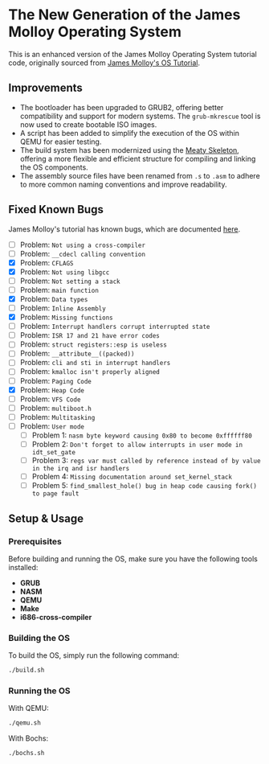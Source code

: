# The New Generation of the James Molloy Operating System

This is an enhanced version of the James Molloy Operating System tutorial code, originally sourced from [James Molloy's OS Tutorial](http://www.jamesmolloy.co.uk/tutorial_html/index.html).

## Improvements

- The bootloader has been upgraded to GRUB2, offering better compatibility and support for modern systems. The `grub-mkrescue` tool is now used to create bootable ISO images.
- A script has been added to simplify the execution of the OS within QEMU for easier testing.
- The build system has been modernized using the [Meaty Skeleton](https://wiki.osdev.org/Meaty_Skeleton), offering a more flexible and efficient structure for compiling and linking the OS components.
- The assembly source files have been renamed from `.s` to `.asm` to adhere to more common naming conventions and improve readability.

## Fixed Known Bugs

James Molloy's tutorial has known bugs, which are documented [here](https://wiki.osdev.org/James_Molloy%27s_Tutorial_Known_Bugs).

- [ ] Problem: `Not using a cross-compiler`
- [ ] Problem: `__cdecl calling convention`
- [X] Problem: `CFLAGS`
- [X] Problem: `Not using libgcc`
- [ ] Problem: `Not setting a stack`
- [ ] Problem: `main function`
- [X] Problem: `Data types`
- [ ] Problem: `Inline Assembly`
- [X] Problem: `Missing functions`
- [ ] Problem: `Interrupt handlers corrupt interrupted state`
- [ ] Problem: `ISR 17 and 21 have error codes`
- [ ] Problem: `struct registers::esp is useless`
- [ ] Problem: `__attribute__((packed))`
- [ ] Problem: `cli and sti in interrupt handlers`
- [ ] Problem: `kmalloc isn't properly aligned`
- [ ] Problem: `Paging Code`
- [X] Problem: `Heap Code`
- [ ] Problem: `VFS Code`
- [ ] Problem: `multiboot.h`
- [ ] Problem: `Multitasking`
- [ ] Problem: `User mode`
    - [ ] Problem 1: `nasm byte keyword causing 0x80 to become 0xffffff80`
    - [ ] Problem 2: `Don't forget to allow interrupts in user mode in idt_set_gate`
    - [ ] Problem 3: `regs var must called by reference instead of by value in the irq and isr handlers`
    - [ ] Problem 4: `Missing documentation around set_kernel_stack`
    - [ ] Problem 5: `find_smallest_hole() bug in heap code causing fork() to page fault`

## Setup & Usage

### Prerequisites

Before building and running the OS, make sure you have the following tools installed:
- **GRUB**
- **NASM**
- **QEMU**
- **Make**
- **i686-cross-compiler**

### Building the OS

To build the OS, simply run the following command:

```bash
./build.sh
```

### Running the OS

With QEMU:
```sh
./qemu.sh
```

With Bochs:
```sh
./bochs.sh
```
